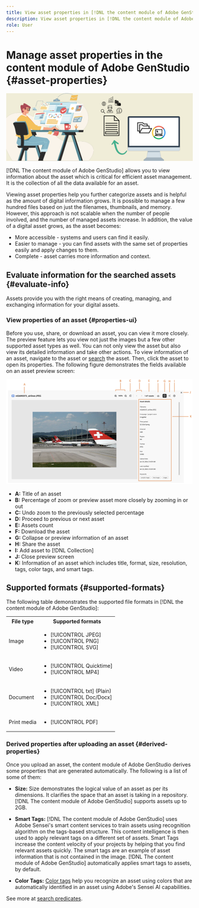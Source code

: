 ```yaml
---
title: View asset properties in [!DNL the content module of Adobe GenStudio]
description: View asset properties in [!DNL the content module of Adobe GenStudio]
role: User
---
```


# Manage asset properties in the content module of Adobe GenStudio {#asset-properties}

![Metadata banner image](assets/metadata-banner-image.png)

[!DNL The content module of Adobe GenStudio] allows you to view information about the asset which is critical for efficient asset management. It is the collection of all the data available for an asset.

Viewing asset properties help you further categorize assets and is helpful as the amount of digital information grows. It is possible to manage a few hundred files based on just the filenames, thumbnails, and memory. However, this approach is not scalable when the number of people involved, and the number of managed assets increase. In addition, the value of a digital asset grows, as the asset becomes:

* More accessible - systems and users can find it easily.
* Easier to manage - you can find assets with the same set of properties easily and apply changes to them.
* Complete - asset carries more information and context.

## Evaluate information for the searched assets  {#evaluate-info}

Assets provide you with the right means of creating, managing, and exchanging information for your digital assets.

### View properties of an asset {#properties-ui}

Before you use, share, or download an asset, you can view it more closely. The preview feature lets you view not just the images but a few other supported asset types as well. You can not only view the asset but also view its detailed information and take other actions. To view information of an asset, navigate to the asset or [search](search-assets.md) the asset. Then, click the asset to open its properties. The following figure demonstrates the fields available on an asset preview screen: 

![Properties of an asset UI](assets/properties-ui.png)

* **A:** Title of an asset 
* **B:** Percentage of zoom or preview asset more closely by zooming in or out 
* **C:** Undo zoom to the previously selected percentage 
* **D:** Proceed to previous or next asset 
* **E:** Assets count
* **F:** Download the asset 
* **G:** Collapse or preview information of an asset 
* **H:** Share the asset 
* **I:** Add asset to [!DNL Collection] 
* **J:** Close preview screen
* **K:** Information of an asset which includes title, format, size, resolution, tags, color tags, and smart tags. 

## Supported formats {#supported-formats}

The following table demonstrates the supported file formats in [!DNL the content module of Adobe GenStudio]: 

<table> 
    <tbody>
     <tr>
      <th><strong>File type</strong></th>
      <th><strong>Supported formats</strong></th>
     </tr>
     <tr>
      <td>Image</td>
      <td>
        <ul>
            <li>[!UICONTROL JPEG]</li> 
            <li>[!UICONTROL PNG]</li> 
            <li>[!UICONTROL SVG]</li>
        </ul>
      </td>
     </tr>
     <tr>
      <td>Video</td>
      <td>
        <ul>
            <li>[!UICONTROL Quicktime]</li>  
            <li>[!UICONTROL MP4]</li> 
        </ul>
      </td>
     </tr>
      <tr>
      <td>Document</td>
      <td>
        <ul>
            <li>[!UICONTROL txt] (Plain)</li>  
            <li>[!UICONTROL Doc/Docx]</li> 
            <li>[!UICONTROL XML]</li>
        </ul>
      </td>
     </tr>
     <tr>
      <td>Print media</td>
      <td>
        <ul>
            <li>[!UICONTROL PDF]</li>  
        </ul>
      </td>
     </tr>  
    </tbody>
   </table>

### Derived properties after uploading an asset {#derived-properties}

Once you upload an asset, the content module of Adobe GenStudio derives some properties that are generated automatically. The following is a list of some of them:

* **Size:** Size demonstrates the logical value of an asset as per its dimensions. It clarifies the space that an asset is taking in a repository. [!DNL The content module of Adobe GenStudio] supports assets up to 2GB. 

<!--* **Tags:** Tags help you categorize assets that can be browsed and searched more efficiently. Tagging helps in propagating the appropriate taxonomy to other users and workflows. -->

* **Smart Tags:** [!DNL The content module of Adobe GenStudio] uses Adobe Sensei's smart content services to train assets using recognition algorithm on the tags-based structure. This content intelligence is then used to apply relevant tags on a different set of assets. Smart Tags increase the content velocity of your projects by helping that you find relevant assets quickly. The smart tags are an example of asset information that is not contained in the image. [!DNL The content module of Adobe GenStudio] automatically applies smart tags to assets, by default. 

* **Color Tags:** [Color tags](#https://experienceleague.adobe.com/docs/experience-manager-cloud-service/content/assets/manage/color-tag-images.html?lang=en) help you recognize an asset using colors that are automatically identified in an asset using Adobe's Sensei AI capabilities. 

See more at [search predicates](#search-assets.md#narrow-down-search-results).

<!--

### Date range {#date-range} 

The date range allows you to select dates you want to see the assets. You can customize date range by choosing the start and end dates. 

-->

